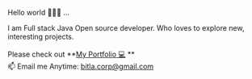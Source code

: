 Hello world 👋👋👋 ...

I am Full stack Java Open source developer. Who loves to explore new, interesting projects. <br /> <br />
Please check out **[My Portfolio 💻](http://www.pbitla.com ({:target="_blank" rel="noopener"})) ** <br />
📫 Email me Anytime: bitla.corp@gmail.com

<!--
**pbitla/pbitla** is a ✨ _special_ ✨ repository because its `README.md` (this file) appears on your GitHub profile.

Here are some ideas to get you started:

- 🔭 I’m currently working on ...
- 🌱 I’m currently learning ...
- 👯 I’m looking to collaborate on ...
- 🤔 I’m looking for help with ...
- 💬 Ask me about ...
- 📫 How to reach me: ...
- 😄 Pronouns: ...
- ⚡ Fun fact: ...
-->
